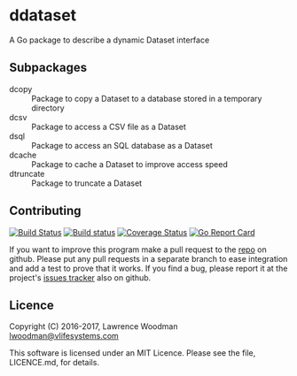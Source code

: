 ddataset
========
A Go package to describe a dynamic Dataset interface

Subpackages
-----------

<dl>
  <dt>dcopy</dt>
  <dd>Package to copy a Dataset to a database stored in a temporary directory</dd>
  <dt>dcsv</dt>
  <dd>Package to access a CSV file as a Dataset</dd>
  <dt>dsql</dt>
  <dd>Package to access an SQL database as a Dataset</dd>
  <dt>dcache</dt>
  <dd>Package to cache a Dataset to improve access speed</dd>
  <dt>dtruncate</dt>
  <dd>Package to truncate a Dataset</dd>
</dl>

Contributing
------------

[![Build Status](https://travis-ci.org/lawrencewoodman/ddataset.svg?branch=master)](https://travis-ci.org/lawrencewoodman/ddataset)
[![Build status](https://ci.appveyor.com/api/projects/status/clb7owi5y685tffm?svg=true)](https://ci.appveyor.com/project/lawrencewoodman/ddataset)
[![Coverage Status](https://coveralls.io/repos/lawrencewoodman/ddataset/badge.svg?branch=master)](https://coveralls.io/r/lawrencewoodman/ddataset?branch=master)
[![Go Report Card](https://goreportcard.com/badge/github.com/lawrencewoodman/ddataset)](https://goreportcard.com/report/github.com/lawrencewoodman/ddataset)

If you want to improve this program make a pull request to the [repo](https://github.com/lawrencewoodman/ddataset) on github.  Please put any pull requests in a separate branch to ease integration and add a test to prove that it works.  If you find a bug, please report it at the project's [issues tracker](https://github.com/lawrencewoodman/ddataset/issues) also on github.


Licence
-------
Copyright (C) 2016-2017, Lawrence Woodman <lwoodman@vlifesystems.com>

This software is licensed under an MIT Licence.  Please see the file, LICENCE.md, for details.
